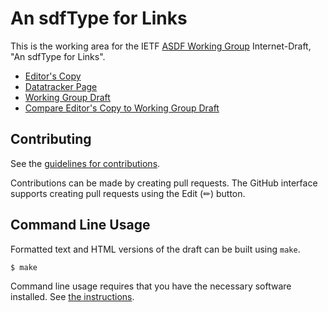 <!-- regenerate: on (set to off if you edit this file) -->

# An sdfType for Links

This is the working area for the IETF [ASDF Working Group](https://datatracker.ietf.org/group/asdf/documents/) Internet-Draft, "An sdfType for Links".

* [Editor's Copy](https://cabo.github.io/sdftype-link/#go.draft-ietf-asdf-sdftype-link.html)
* [Datatracker Page](https://datatracker.ietf.org/doc/draft-ietf-asdf-sdftype-link)
* [Working Group Draft](https://datatracker.ietf.org/doc/html/draft-ietf-asdf-sdftype-link)
* [Compare Editor's Copy to Working Group Draft](https://cabo.github.io/sdftype-link/#go.draft-ietf-asdf-sdftype-link.diff)


## Contributing

See the
[guidelines for contributions](https://github.com/cabo/sdftype-link/blob/main/CONTRIBUTING.md).

Contributions can be made by creating pull requests.
The GitHub interface supports creating pull requests using the Edit (✏) button.


## Command Line Usage

Formatted text and HTML versions of the draft can be built using `make`.

```sh
$ make
```

Command line usage requires that you have the necessary software installed.  See
[the instructions](https://github.com/martinthomson/i-d-template/blob/main/doc/SETUP.md).

